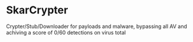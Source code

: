 # SkarCrypter
Crypter/Stub/Downloader for payloads and malware, bypassing all AV and achiving a score of 0/60 detections on virus total 
